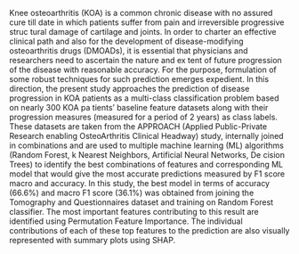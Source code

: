 Knee osteoarthritis (KOA) is a common chronic disease with no assured
 cure till date in which patients suffer from pain and irreversible progressive struc
tural damage of cartilage and joints. In order to charter an effective clinical path
 and also for the development of disease-modifying osteoarthritis drugs (DMOADs),
 it is essential that physicians and researchers need to ascertain the nature and ex
tent of future progression of the disease with reasonable accuracy. For the purpose,
 formulation of some robust techniques for such prediction emerges expedient. In
 this direction, the present study approaches the prediction of disease progression in
 KOA patients as a multi-class classification problem based on nearly 300 KOA pa
tients’ baseline feature datasets along with their progression measures (measured for
 a period of 2 years) as class labels. These datasets are taken from the APPROACH
 (Applied Public-Private Research enabling OsteoArthritis Clinical Headway) study,
 internally joined in combinations and are used to multiple machine learning (ML)
 algorithms (Random Forest, k Nearest Neighbors, Artificial Neural Networks, De
cision Trees) to identify the best combinations of features and corresponding ML
 model that would give the most accurate predictions measured by F1 score macro
 and accuracy. In this study, the best model in terms of accuracy (66.6%) and macro
 F1 score (36.1%) was obtained from joining the Tomography and Questionnaires
 dataset and training on Random Forest classifier. The most important features
 contributing to this result are identified using Permutation Feature Importance.
 The individual contributions of each of these top features to the prediction are also
 visually represented with summary plots using SHAP.
